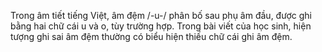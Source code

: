 Trong âm tiết tiếng Việt, âm đệm /-u-/ phân bố sau phụ âm đầu, được ghi bằng hai chữ cái u và o, tùy trường hợp. Trong bài viết của học sinh, hiện tượng ghi sai âm đệm thường có biểu hiện thiếu chữ cái ghi âm đệm.